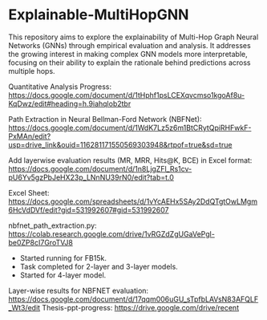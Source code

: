 # Explainable-MultiHopGNN
This repository aims to explore the explainability of Multi-Hop Graph Neural Networks (GNNs) through empirical evaluation and analysis. It addresses the growing interest in making complex GNN models more interpretable, focusing on their ability to explain the rationale behind predictions across multiple hops.

Quantitative Analysis Progress: https://docs.google.com/document/d/1tHphf1psLCEXqvcmso1kgoAf8u-KqDwz/edit#heading=h.9iahqlob2tbr

Path Extraction in Neural Bellman-Ford Network (NBFNet): https://docs.google.com/document/d/1WdK7Lz5z6m1BtCRytQpiRHFwkF-PxMAn/edit?usp=drive_link&ouid=116281171550569303948&rtpof=true&sd=true

Add layerwise evaluation results (MR, MRR, Hits@K, BCE) in Excel format: https://docs.google.com/document/d/1n8LjgZFl_Rs1cv-pU6Yv5gzPbJeHX23p_LNnNU39rN0/edit?tab=t.0

Excel Sheet: https://docs.google.com/spreadsheets/d/1vYcAEHx5SAy2DdQTgtOwLMgm6HcVdDVf/edit?gid=531992607#gid=531992607

nbfnet_path_extraction.py: https://colab.research.google.com/drive/1vRGZdZgUGaVePgl-be0ZP8cI7GroTVJ8
- Started running for FB15k.
- Task completed for 2-layer and 3-layer models.
- Started for 4-layer model.

Layer-wise results for NBFNET evaluation: https://docs.google.com/document/d/17qqm006uGU_sTpfbLAVsN83AFQLF_Wt3/edit
Thesis-ppt-progress: https://drive.google.com/drive/recent

